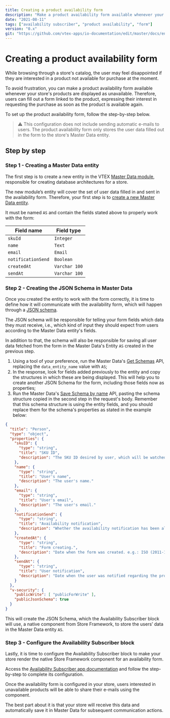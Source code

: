 ```yaml
---
title: Creating a product availability form
description: "Make a product availability form available whenever your store's products are displayed as unavailable."
date: "2021-08-11"
tags: ["availability subscriber", "product availability", "form"]
version: "0.x"
git: "https://github.com/vtex-apps/io-documentation/edit/master/docs/en/Recipes/templates/creating-a-product-availability-form.md"
---
```


# Creating a product availability form

While browsing through a store's catalog, the user may feel disappointed if they are interested in a product not available for purchase at the moment.

To avoid frustration, you can make a product availability form available whenever your store's products are displayed as unavailable. Therefore, users can fill out a form linked to the product, expressing their interest in requesting the purchase as soon as the product is available again.

To set up the product availability form, follow the step-by-step below. 

>⚠️ This configuration does not include sending automatic e-mails to users. The product availability form only stores the user data filled out in the form to the store's Master Data entity. 



## Step by step

### Step 1 - Creating a Master Data entity

The first step is to create a new entity in the VTEX [Master Data module](https://help.vtex.com/tutorial/what-is-master-data--4otjBnR27u4WUIciQsmkAw?locale=en), responsible for creating database architectures for a store.

The new module’s entity will cover the set of user data filled in and sent in the availability form. Therefore, your first step is to [create a new Master Data entity](https://help.vtex.com/tutorial/creating-data-entity--tutorials_1265). 

It must be named  `AS` and contain the fields stated above to properly work with the form: 

| Field name | Field type |
| ------| ------ | 
| `skuId`  | `Integer` | 
| `name`   | `Text` | 
| `email`  | `Email` |
| `notificationSend` | `Boolean` |                                     |
| `createdAt`   | `Varchar 100` |
| `sendAt`     | `Varchar 100` |

### Step 2 - Creating the JSON Schema in Master Data

Once you created the entity to work with the form correctly, it is time to define how it will communicate with the availability form, which will happen through a [JSON schema](https://json-schema.org/understanding-json-schema/).

The JSON schema will be responsible for telling your form fields which data they must receive, i.e., which kind of input they should expect from users according to the Master Data entity's fields.

In addition to that, the schema will also be responsible for saving all user data fetched from the form in the Master Data's Entity  `AS` created in the previous step.

1.  Using a tool of your preference,  run the  Master Data's [Get Schemas](https://developers.vtex.com/reference/schemas#getschemas) API, replacing the  `data_entity_name`  value with `AS`;
2.  In the response, look for fields added previously to the entity and copy the structures in which these are being displayed. This will help you to create another JSON Schema for the form, including those fields now as properties;
3.  Run the Master Data's  [Save Schema by name](https://developers.vtex.com/reference/schemas#saveschemabyname)  API, pasting the schema structure copied in the second step in the request's body. Remember that this schema structure is using the entity fields, and you should replace them for the schema's properties as stated in the example below:

```JSON
{
  "title": "Person",
  "type": "object",
  "properties": {
    "skuID": {
      "type": "string",
      "title": "SKU ID",
      "description": "The SKU ID desired by user, which will be watched for changes in the product quantity."
    },
    "name": {
      "type": "string",
      "title": "User's name",
      "description": "The user's name."
    },
    "email": {
      "type": "string",
      "title": "User's email",
      "description": "The user's email."
    },
    "notificationSend": {
      "type": "string",
      "title": "Availability notification",
      "description": "Whether the availability notification has been already sent or not."
    },
    "createdAt": {
      "type": "string",
      "title": "Form creating.",
      "description": "Date when the form was created. e.g.: ISO (2011-10-05T14:48:00.000Z)."
    },
    "sendAt": {
      "type": "string",
      "title": "User notification",
      "description": "Date when the user was notified regarding the product availability. e.g.: ISO (2011-10-05T14:48:00.000Z)."
    }
  },  
  "v-security": {
    "publicWrite": [ "publicForWrite" ],
    "publicJsonSchema": true
  }
}
```

This will create the JSON Schema, which the Availability Subscriber block will use, a native component from Store Framework, to store the users’ data in the Master Data entity `AS`. 

### Step 3 - Configure the Availability Subscriber block

Lastly, it is time to configure the Availability Subscriber block to make your store render the native Store Framework component for an availability form. 

Access the  [Availability Subscriber app documentation](https://developers.vtex.com/vtex-developer-docs/docs/vtex-store-components-availabilitysubscriber)  and follow the step-by-step to complete its configuration.

Once the availability form is configured in your store, users interested in unavailable products will be able to share their e-mails using the component. 

The best part about it is that your store will receive this data and automatically save it in Master Data for subsequent communication actions.
